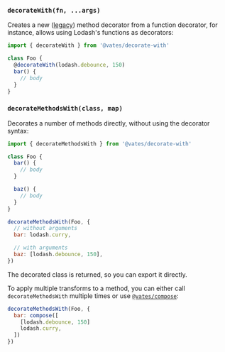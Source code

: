 ### `decorateWith(fn, ...args)`

Creates a new ([legacy](https://babeljs.io/docs/en/babel-plugin-syntax-decorators#legacy)) method decorator from a function decorator, for instance, allows using Lodash's functions as decorators:

```js
import { decorateWith } from '@vates/decorate-with'

class Foo {
  @decorateWith(lodash.debounce, 150)
  bar() {
    // body
  }
}
```

### `decorateMethodsWith(class, map)`

Decorates a number of methods directly, without using the decorator syntax:

```js
import { decorateMethodsWith } from '@vates/decorate-with'

class Foo {
  bar() {
    // body
  }

  baz() {
    // body
  }
}

decorateMethodsWith(Foo, {
  // without arguments
  bar: lodash.curry,

  // with arguments
  baz: [lodash.debounce, 150],
})
```

The decorated class is returned, so you can export it directly.

To apply multiple transforms to a method, you can either call `decorateMethodsWith` multiple times or use [`@vates/compose`](https://www.npmjs.com/package/@vates/compose):

```js
decorateMethodsWith(Foo, {
  bar: compose([
    [lodash.debounce, 150]
    lodash.curry,
  ])
})
```
